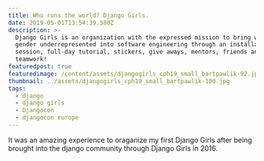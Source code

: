 ```yaml
---
title: Who runs the world? Django Girls.
date: 2019-05-01T13:54:39.580Z
description: >-
  Django Girls is an organization with the expressed mission to bring women and
  gender underrepresented into software engineering through an installation
  session, full-day tutorial, stickers, give aways, mentors, friends and
  teamwork!
featuredpost: true
featuredimage: /content/assets/djangogirls_cph19_small_bartpawlik-92.jpg
thumbnail: ../assets/djangogirls_cph19_small_bartpawlik-100.jpg
tags:
  - django
  - django girls
  - Djangocon
  - djangocon europe
---
```

It was an amazing experience to oraganize my first Django Girls after being brought into the django community through Django Girls in 2016.
